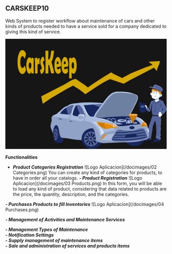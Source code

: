 ## CARSKEEP10

Web System to register workflow about maintenance of cars and other kinds of products needed to have a service sold for a company dedicated to giving this kind of service.

![Logo Aplicacion](/docimages/01.png)

**Functionalities**

- ***Product Categories Registration***
![Logo Aplicacion](/docimages/02 Categories.png)
You can create any kind of categories for products, to have in order all your catalogs.
***- Product Registration***
![Logo Aplicacion](/docimages/03 Products.png)
In this form, you will be able to load any kind of product, considering that data related to products are the price, the quantity, description, and the categories.

***- Purchases Products to fill Inventories***
![Logo Aplicacion](/docimages/04 Purchases.png)

***- Management of Activities and Maintenance Services***


***- Management Types of Maintenance***  
***- Notification Settings***  
***- Supply management of maintenance items***  
***- Sale and administration of services and products items***

